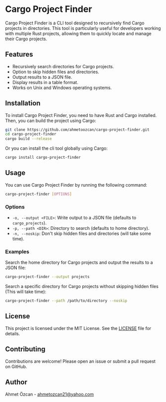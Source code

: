 # Cargo Project Finder

Cargo Project Finder is a CLI tool designed to recursively find Cargo projects in directories. This tool is particularly useful for developers working with multiple Rust projects, allowing them to quickly locate and manage their Cargo projects.

## Features

- Recursively search directories for Cargo projects.
- Option to skip hidden files and directories.
- Output results to a JSON file.
- Display results in a table format.
- Works on Unix and Windows operating systems.

## Installation

To install Cargo Project Finder, you need to have Rust and Cargo installed. Then, you can build the project using Cargo:

```sh
git clone https://github.com/ahmetoozcan/cargo-project-finder.git
cd cargo-project-finder
cargo build --release
```

Or you can install the cli tool globally using Cargo:

```sh
cargo install cargo-project-finder
```

## Usage

You can use Cargo Project Finder by running the following command:

```sh
cargo-project-finder [OPTIONS]
```

### Options

- `-o, --output <FILE>`: Write output to a JSON file (defaults to `cargo_projects`).
- `-p, --path <DIR>`: Directory to search (defaults to home directory).
- `-n, --noskip`: Don't skip hidden files and directories (will take some time).

### Examples

Search the home directory for Cargo projects and output the results to a JSON file:

```sh
cargo-project-finder --output projects
```

Search a specific directory for Cargo projects without skipping hidden files (This will take time):

```sh
cargo-project-finder --path /path/to/directory --noskip
```

## License

This project is licensed under the MIT License. See the [LICENSE](./LICENSE) file for details.

## Contributing

Contributions are welcome! Please open an issue or submit a pull request on GitHub.

## Author

Ahmet Özcan - [ahmetozcan21@yahoo.com](mailto:ahmetozcan21@yahoo.com)
